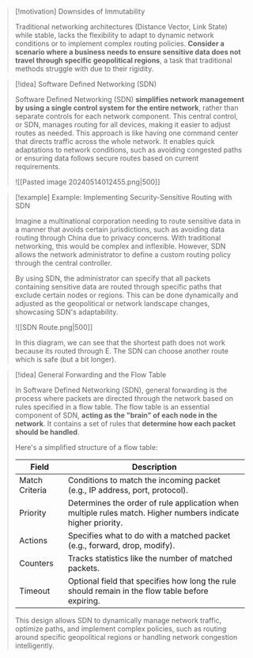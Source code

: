 > [!motivation] Downsides of Immutability
> 
> Traditional networking architectures (Distance Vector, Link State) while stable, lacks the flexibility to adapt to dynamic network conditions or to implement complex routing policies. **Consider a scenario where a business needs to ensure sensitive data does not travel through specific geopolitical regions**, a task that traditional methods struggle with due to their rigidity.

> [!idea] Software Defined Networking (SDN)
> 
> Software Defined Networking (SDN) **simplifies network management by using a single control system for the entire network**, rather than separate controls for each network component. This central control, or SDN, manages routing for all devices, making it easier to adjust routes as needed. This approach is like having one command center that directs traffic across the whole network. It enables quick adaptations to network conditions, such as avoiding congested paths or ensuring data follows secure routes based on current requirements.
> 
> ![[Pasted image 20240514012455.png|500]]

> [!example] Example: Implementing Security-Sensitive Routing with SDN
> 
> Imagine a multinational corporation needing to route sensitive data in a manner that avoids certain jurisdictions, such as avoiding data routing through China due to privacy concerns. With traditional networking, this would be complex and inflexible. However, SDN allows the network administrator to define a custom routing policy through the central controller. 
> 
> By using SDN, the administrator can specify that all packets containing sensitive data are routed through specific paths that exclude certain nodes or regions. This can be done dynamically and adjusted as the geopolitical or network landscape changes, showcasing SDN's adaptability.
> 
> ![[SDN Route.png|500]]
> 
> In this diagram, we can see that the shortest path does not work because its routed through E. The SDN can choose another route which is safe (but a bit longer).

> [!idea] General Forwarding and the Flow Table
>
> In Software Defined Networking (SDN), general forwarding is the process where packets are directed through the network based on rules specified in a flow table. The flow table is an essential component of SDN, **acting as the "brain" of each node in the network**. It contains a set of rules that **determine how each packet should be handled**.
>
> Here's a simplified structure of a flow table:
>
> | Field              | Description                                          |
> |--------------------|------------------------------------------------------|
> | Match Criteria     | Conditions to match the incoming packet (e.g., IP address, port, protocol). |
> | Priority           | Determines the order of rule application when multiple rules match. Higher numbers indicate higher priority. |
> | Actions            | Specifies what to do with a matched packet (e.g., forward, drop, modify). |
> | Counters           | Tracks statistics like the number of matched packets. |
> | Timeout            | Optional field that specifies how long the rule should remain in the flow table before expiring. |
>
> This design allows SDN to dynamically manage network traffic, optimize paths, and implement complex policies, such as routing around specific geopolitical regions or handling network congestion intelligently.